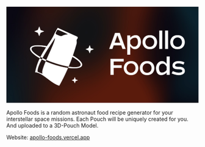 ![Apollo Foods Logo Banner](images/LogoBanner.jpg)

Apollo Foods is a random astronaut food recipe generator for your interstellar space missions. Each Pouch will be uniquely created for you. And uploaded to a 3D-Pouch Model.

Website: [apollo-foods.vercel.app](https://apollo-foods.vercel.app)

